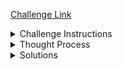 
[Challenge Link](https://www.codewars.com/kata/5502c9e7b3216ec63c0001aa)



<details>
<summary>Challenge Instructions</summary>
<br>

The Western Suburbs Croquet Club has two categories of membership, Senior and Open. They would like your help with an application form that will tell prospective members which category they will be placed.

To be a senior, a member must be at least 55 years old and have a handicap greater than 7. In this croquet club, handicaps range from -2 to +26; the better t*he player the lower the handicap.

### **Input**
Input will consist of a list of lists containing two items each. Each list contains information for a single potential member. Information consists of an integer for the person's age and an integer for the person's handicap.

Note for F#: The input will be of (int list list) which is a List<List>

### **Example Input**
```
[[18, 20],[45, 2],[61, 12],[37, 6],[21, 21],[78, 9]]
```
### **Output**
Output will consist of a list of string values (in Haskell: Open or Senior) stating whether the respective member is to be placed in the senior or open category.

### **Example Output**
```
["Open", "Open", "Senior", "Open", "Open", "Senior"]
```

</details>

<details>
<summary>Thought Process</summary>
<br>
The thought process is that you are either in the "Open" or "Senior" category. Whenever you only have two options. You can solve for one and assign everything else to the other. For example, to check if someone is older than 18 we do not have to check if they are both younger than 18 and older than 18. They have to be one or the other. So if we get "false" returned from a function that checks if someone is older than 18 we no they are younger than 18 by default. The same logic can apply here. If someone is at least 55 years old and has a handicap greater than 7, they are a "Senior" if not, they are "Open". <br><br>

*if edge cases exist such as test cases where someone is 1000 yrs old or a handicap is above or below the possible limit -2 to 26 you may need to write more explicit conditionals instead of relying on the else statement*
</details>

<details>
<summary>Solutions</summary>
<br>
	
### Here was my first solution:

```js
function openOrSenior(data) {
	let statusArr = [];

	for (let i = 0; i < data.length; i++) {
		if ((data[i][1] > 7) &&  (data[i][0] >= 55)) {
			statusArr.push('Senior');
		} else {
			statusArr.push('Open');
		}
	}
	return statusArr;
}
```

This solution simply iterates over the array elements and checks if a member is both older than 55 and has a handicap greater than 7. If so it pushes "Senior" to the status array else pushes "Open". 

Time Complexity: 0(n)
Space Complexity: 0(n)
Readability: Okay

### Option 2
A shorter solution with the same time complexity could be:

```js
function openOrSenior(data) {
    return data.map(array => (array[0] >= 55 && array[1] >7 ? "Senior": "Open"))
}
```

The map function, iterates and array and returns a new array based on the include function. In this case we are returning each element according to the nested ternary. If 55 or older and handicap > 7 return the true expression form the ternary If false return the false expression. 

### Option 2 Plus

The above is a good option but we can make it even more readable by renaming the function parameter and deconstructing the array in the map function with more semantic options.
 

 ```js
 function openOrSenior(memberData) {
	return memberData.map(([age, handicap]) =>
		age >= 55 && handicap > 7 ? 'Senior' : 'Open'
	);
}
 ```

We can rename data to memberData and deconstruct the array to increase readability.


</details>
